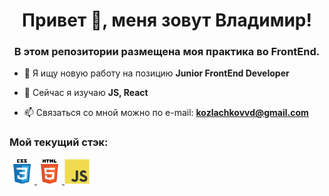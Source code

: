 <h1 align="center">Привет 👋, меня зовут Владимир!</h1>
<h3 align="center">В этом репозитории размещена моя практика во FrontEnd.</h3>

- 🔭 Я ищу новую работу на позицию **Junior FrontEnd Developer**

- 🌱 Сейчас я изучаю **JS, React**

- 📫 Связаться со мной можно по e-mail: **kozlachkovvd@gmail.com**


<h3 align="left">Мой текущий стэк:</h3>
<p align="left"> <a href="https://www.w3schools.com/css/" target="_blank" rel="noreferrer"> <img src="https://raw.githubusercontent.com/devicons/devicon/master/icons/css3/css3-original-wordmark.svg" alt="css3" width="40" height="40"/> </a> <a href="https://www.w3.org/html/" target="_blank" rel="noreferrer"> <img src="https://raw.githubusercontent.com/devicons/devicon/master/icons/html5/html5-original-wordmark.svg" alt="html5" width="40" height="40"/> </a> <a href="https://developer.mozilla.org/en-US/docs/Web/JavaScript" target="_blank" rel="noreferrer"> <img src="https://raw.githubusercontent.com/devicons/devicon/master/icons/javascript/javascript-original.svg" alt="javascript" width="40" height="40"/> </a> </p>
